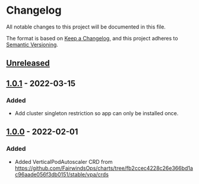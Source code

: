 # Changelog

All notable changes to this project will be documented in this file.

The format is based on [Keep a Changelog](https://keepachangelog.com/en/1.0.0/),
and this project adheres to [Semantic Versioning](https://semver.org/spec/v2.0.0.html).

## [Unreleased]

## [1.0.1] - 2022-03-15

### Added

- Add cluster singleton restriction so app can only be installed once.

## [1.0.0] - 2022-02-01

### Added

- Added VerticalPodAutoscaler CRD from https://github.com/FairwindsOps/charts/tree/fb2ccec4228c26e366bd1ac96aade056f3db0151/stable/vpa/crds

[Unreleased]: https://github.com/giantswarm/vertical-pod-autoscaler-crd/compare/v1.0.1...HEAD
[1.0.1]: https://github.com/giantswarm/vertical-pod-autoscaler-crd/compare/v1.0.0...v1.0.1
[1.0.0]: https://github.com/giantswarm/vertical-pod-autoscaler-crd/releases/tag/v1.0.0

